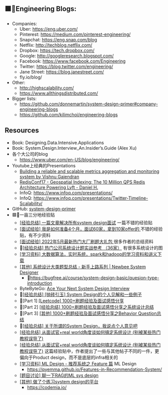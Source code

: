 ## 

## 🟩🌟Engineering Blogs:
* Companies:
  * Uber: https://eng.uber.com/
  * Pinterest: https://medium.com/pinterest-engineering/
  * Snapchat: https://eng.snap.com/blog
  * Netflix: http://techblog.netflix.com/
  * Dropbox: https://tech.dropbox.com/
  * Google: http://googleresearch.blogspot.com/
  * Facebook: https://www.facebook.com/Engineering
  * Twitter: https://blog.twitter.com/engineering/
  * Jane Street: https://blog.janestreet.com/
  * fly.io/blog/
* Other:
  * http://highscalability.com/
  * https://www.allthingsdistributed.com/
* Bigger lists:
  * https://github.com/donnemartin/system-design-primer#company-engineering-blogs
  * https://github.com/kilimchoi/engineering-blogs


## Resources
* Book: Designing.Data.Intensive.Applications
* Book: System.Design.Interview_An.Insider’s.Guide (Alex Xu)
* 各个大公司的blog
  * https://www.uber.com/en-US/blog/engineering/
* Youtube上经典的Presentations
  * [Building a reliable and scalable metrics aggregation and monitoring system by Vishnu Gajendran](https://www.youtube.com/watch?v=UEJ6xq4frEw&t=667s)
  * [RedisConf17 - Geospatial Indexing: The 10 Million QPS Redis Architecture Powering Lyft - Daniel H.](https://www.youtube.com/watch?v=cSFWlF96Sds)
  * InfoQ: https://www.infoq.com/presentations/
  * InfoQ: https://www.infoq.com/presentations/Twitter-Timeline-Scalability/
* GitHub: [system-design-primer](https://github.com/donnemartin/system-design-primer/tree/master)
* 🟩🌟一亩三分地经验贴
  * [[经验总结] 一篇文章解决所有system design面试](https://www.1point3acres.com/bbs/thread-559285-1-1.html) 一篇不错的经验贴
  * [[面试经验] 我是如何准备4个月，面试60家，拿到10家offer的 ](https://www.1point3acres.com/bbs/forum.php?mod=viewthread&tid=887703&page=1&extra=#pid17063214) 不错的经验贴，有不少资料
  * [[面试经验] 2022年5月最新热门大厂刷题大礼包 ](https://www.1point3acres.com/bbs/thread-890880-1-1.html) 很多作者的总结资料
  * 🌟[[经验总结] 热门公司系统设计题实战参考 （36家）](https://www.1point3acres.com/bbs/thread-889046-1-1.html) 有很多系统设计的图
  * [[学习资料] 大数据算法，实时系统，spark和hadoop的学习资料和讲义下载](https://www.1point3acres.com/bbs/thread-541804-1-1.html)
  * [[其他] 系统设计大类题型总结 - 新手上路系列 | Newbee System Designer](https://www.1point3acres.com/bbs/thread-1092674-1-1.html)
    * 🌟https://bugfree.ai/course/system-design-basic/quesion-type-introduction
  * ByteByteGo: [Ace Your Next System Design Interview](https://bytebytego.com/?fpr=1p3a)
  * 🌟[[经验总结] [抛砖引玉] System Design的个人见解和一些例子](https://www.1point3acres.com/bbs/thread-953468-1-1.html)
  * 🌟[Part 1] [[Leetcode] 1000+刷题经验及面试感悟分享](https://www.1point3acres.com/bbs/forum.php?mod=viewthread&tid=771386&page=1#pid15638568) 
  * 🌟[Part 2] [[经验总结] 1000+刷题经验及面试感悟分享之系统设计总结](https://www.1point3acres.com/bbs/thread-771667-1-1.html) 
  * 🌟[Part 3] [[其他] 1000+刷题经验及面试感悟分享之Behavior Question总结](https://www.1point3acres.com/bbs/thread-772424-1-1.html) 
  * 🌟[[经验总结] 关于所谓的System Design，我说点个人意见吧](https://www.1point3acres.com/bbs/thread-169343-1-1.html)
  * [[经验总结] 从面试官+real world角度谈如何搞定系统设计 (别被某些热门教程误导了)](https://www.1point3acres.com/bbs/thread-1086103-1-1.html)
  * [[经验总结] 从面试官+real world角度谈如何搞定系统设计 (别被某些热门教程误导了)](https://www.1point3acres.com/bbs/thread-1086103-1-1.html) 这篇经验贴中，作者提出了一些与其他帖子不同的一件，更偏向于Product design，而不是底层的infra相关的
  * [[学习资料] ML Design - 推荐系统之 Feature 篇](https://www.1point3acres.com/bbs/thread-1090097-1-1.html) ML Design
    * https://pyemma.github.io/Features-in-Recommendation-System/
  * [[题目讨论] 聊一下RAG的ML sys design](https://www.1point3acres.com/bbs/thread-1090038-1-1.html)
  * [[其他] 做了个练习system design的平台](https://www.1point3acres.com/bbs/thread-1049656-1-1.html)
    * https://codemia.io/